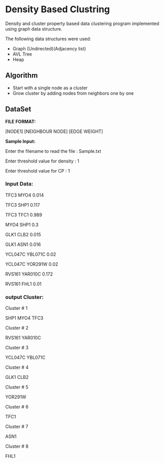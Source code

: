 # Density Based Clustring

Density and cluster property based data clustering program implemented using graph data structure.

The following data structures were used: 
- Graph (Undirected)(Adjacency list)
- AVL Tree
- Heap

## Algorithm

- Start with a single node as a cluster 
- Grow cluster by adding nodes from neighbors one by one  
 
 
 

## DataSet

<b> FILE FORMAT: </b>

[NODE1] [NEIGHBOUR NODE] [EDGE WEIGHT]

<b> Sample Input: </b>

Enter the filename to read the file : Sample.txt

Enter threshold value for density : 1

Enter threshold value for CP : 1





### Input Data:

TFC3	MYO4	0.014

TFC3	SHP1	0.117

TFC3	TFC1	0.989

MYO4	SHP1	0.3

GLK1	CLB2	0.015

GLK1	ASN1	0.016

YCL047C	YBL071C	0.02

YCL047C	YOR291W	0.02

RVS161	YAR010C	0.172

RVS161	FHL1	0.01




### output Cluster:

Cluster # 1

SHP1	MYO4	TFC3	

Cluster # 2

RVS161	YAR010C	

Cluster # 3

YCL047C	YBL071C	

Cluster # 4

GLK1	CLB2	

Cluster # 5

YOR291W	

Cluster # 6

TFC1	

Cluster # 7

ASN1	

Cluster # 8

FHL1	



